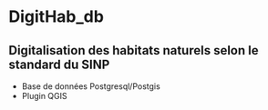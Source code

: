 # DigitHab_db

## Digitalisation des habitats naturels selon le standard du SINP
- Base de données Postgresql/Postgis
- Plugin QGIS